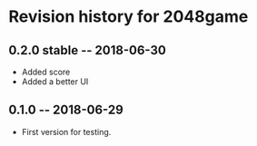 # Revision history for 2048game
	
## 0.2.0 stable -- 2018-06-30
	
* Added score
* Added a better UI
	
## 0.1.0 -- 2018-06-29

* First version for testing.
